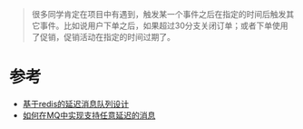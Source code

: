 > 很多同学肯定在项目中有遇到，触发某一个事件之后在指定的时间后触发其它事件。比如说用户下单之后，如果超过30分支关闭订单；或者下单使用了促销，促销活动在指定的时间过期了。 


# 参考
* [基于redis的延迟消息队列设计](https://www.cnblogs.com/peachyy/p/7398430.html)
* [如何在MQ中实现支持任意延迟的消息](https://www.cnblogs.com/luckcs/articles/8202380.html)